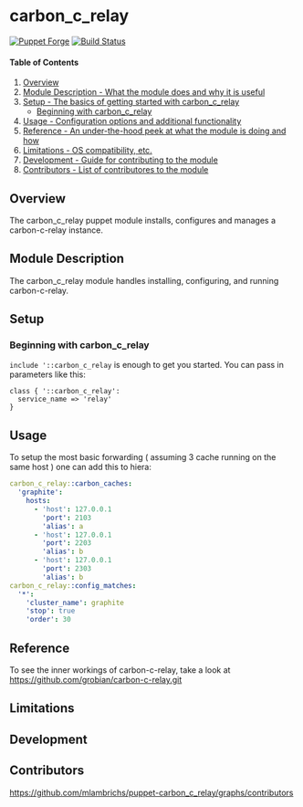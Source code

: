 # carbon_c_relay

[![Puppet Forge](http://img.shields.io/puppetforge/v/mlambrichs/carbon_c_relay.svg)](https://forge.puppetlabs.com/mlambrichs/carbon_c_relay) [![Build Status](https://travis-ci.org/mlambrichs/puppet-carbon_c_relay.svg?branch=master)](https://travis-ci.org/mlambrichs/puppet-carbon_c_relay)

#### Table of Contents

1. [Overview](#overview)
2. [Module Description - What the module does and why it is useful](#module-description)
3. [Setup - The basics of getting started with carbon_c_relay](#setup)
    * [Beginning with carbon_c_relay](#beginning-with-carbon_c_relay)
4. [Usage - Configuration options and additional functionality](#usage)
5. [Reference - An under-the-hood peek at what the module is doing and how](#reference)
5. [Limitations - OS compatibility, etc.](#limitations)
6. [Development - Guide for contributing to the module](#development)
7. [Contributors - List of contributores to the module](#contributors)

## Overview

The carbon_c_relay puppet module installs, configures and manages a carbon-c-relay instance.

## Module Description

The carbon_c_relay module handles installing, configuring, and running carbon-c-relay.

## Setup

### Beginning with carbon_c_relay

`include '::carbon_c_relay` is enough to get you started. You can pass in parameters like this:

```puppet
class { '::carbon_c_relay':
  service_name => 'relay'
}
```

## Usage

To setup the most basic forwarding ( assuming 3 cache running on the same host ) one can add this to hiera:

```yaml
carbon_c_relay::carbon_caches:
  'graphite':
    hosts:
      - 'host': 127.0.0.1
        'port': 2103
        'alias': a
      - 'host': 127.0.0.1
        'port': 2203
        'alias': b
      - 'host': 127.0.0.1
        'port': 2303
        'alias': b
carbon_c_relay::config_matches:
  '*':
    'cluster_name': graphite
    'stop': true
    'order': 30
```

## Reference

To see the inner workings of carbon-c-relay, take a look at
https://github.com/grobian/carbon-c-relay.git

## Limitations

## Development

## Contributors

https://github.com/mlambrichs/puppet-carbon_c_relay/graphs/contributors


